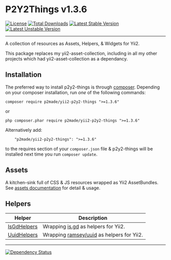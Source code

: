 P2Y2Things v1.3.6
=================

[![License](https://poser.pugx.org/p2made/yii2-p2y2-things/license)](https://packagist.org/packages/p2made/yii2-p2y2-things)
[![Total Downloads](https://poser.pugx.org/p2made/yii2-p2y2-things/downloads)](https://packagist.org/packages/p2made/yii2-p2y2-things)
[![Latest Stable Version](https://poser.pugx.org/p2made/yii2-p2y2-things/v/stable)](https://packagist.org/packages/p2made/yii2-p2y2-things)
[![Latest Unstable Version](https://poser.pugx.org/p2made/yii2-p2y2-things/v/unstable)](https://packagist.org/packages/p2made/yii2-p2y2-things)

---

A collection of resources as Assets, Helpers, & Widgets for Yii2.

This package replaces my yii2-asset-collection, including in all my other projects which had yii2-asset-collection as a dependancy.

Installation
------------

The preferred way to install p2y2-things is through [composer](http://getcomposer.org/download/).
Depending on your composer installation, run *one* of the following commands:

```
composer require p2made/yii2-p2y2-things ">=1.3.6"
```

or

```
php composer.phar require p2made/yii2-p2y2-things ">=1.3.6"
```

Alternatively add:

```
	"p2made/yii2-p2y2-things": ">=1.3.6"
```

to the requires section of your `composer.json` file & p2y2-things will be installed next time you run `composer update`.

Assets
------

A kitchen-sink full of CSS & JS resources wrapped as Yii2 AssetBundles. See [assets documentation](docs/P2Y2Assets) for detail & usage.

Helpers
-------

Helper | Description
------ | -----------
[IsGdHelpers](docs/IsGdHelpers) | Wrapping [is.gd](http://is.gd) as helpers for Yii2.
[UuidHelpers](docs/IsGdHelpers) | Wrapping [ramsey/uuid](https://github.com/ramsey/uuid) as helpers for Yii2.

---
[![Dependency Status](https://www.versioneye.com/user/projects/56de5856df573d00352c66c0/badge.svg?style=flat)](https://www.versioneye.com/user/projects/56de5856df573d00352c66c0)
